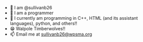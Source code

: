 * :wave: I am @sullivanb26
* :eyes: I am a programmer
* :rat: I currently am programming in C++, HTML (and its assistant languages), python, and others!! 
* :grin: Walpole Timberwolves!!
* 📫 Email me at sullivanb26@wpsma.org
